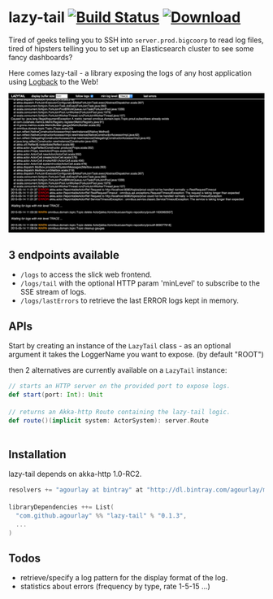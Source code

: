 lazy-tail [![Build Status](https://travis-ci.org/agourlay/lazy-tail.png?branch=master)](https://travis-ci.org/agourlay/lazy-tail) [ ![Download](https://api.bintray.com/packages/agourlay/maven/lazy-tail/images/download.svg) ](https://bintray.com/agourlay/maven/lazy-tail/_latestVersion)
=========

Tired of geeks telling you to SSH into ```server.prod.bigcoorp``` to read log files, tired of hipsters telling you to set up an Elasticsearch cluster to see some fancy dashboards?

Here comes lazy-tail - a library exposing the logs of any host application using [Logback](http://logback.qos.ch/) to the Web!

![alt text](./lazy-tail-picture.png "Capture")

## 3 endpoints available

- `/logs` to access the slick web frontend.
- `/logs/tail` with the optional HTTP param 'minLevel' to subscribe to the SSE stream of logs.
- `/logs/lastErrors` to retrieve the last ERROR logs kept in memory.

## APIs

Start by creating an instance of the ```LazyTail``` class - as an optional argument it takes the LoggerName you want to expose. (by default "ROOT")

then 2 alternatives are currently available on a ```LazyTail``` instance:

```scala
// starts an HTTP server on the provided port to expose logs.
def start(port: Int): Unit 

// returns an Akka-http Route containing the lazy-tail logic.
def route()(implicit system: ActorSystem): server.Route
 
```

## Installation

lazy-tail depends on akka-http 1.0-RC2.

``` scala
resolvers += "agourlay at bintray" at "http://dl.bintray.com/agourlay/maven"

libraryDependencies ++= List(
  "com.github.agourlay" %% "lazy-tail" % "0.1.3",
  ...
)
```

## Todos

- retrieve/specify a log pattern for the display format of the log.
- statistics about errors (frequency by type, rate 1-5-15 ...)

